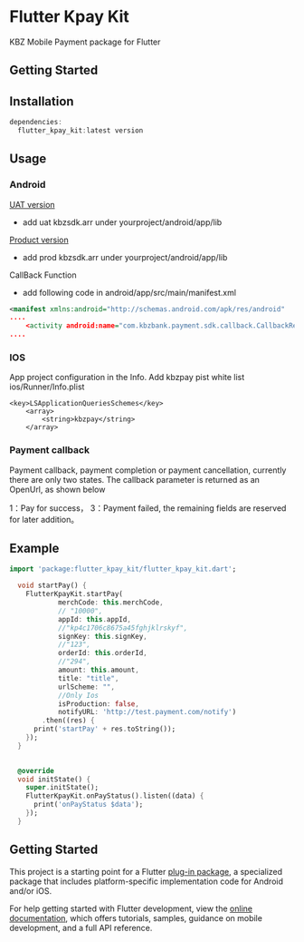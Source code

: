 # Flutter Kpay Kit

KBZ Mobile Payment package for Flutter

## Getting Started



## Installation
```dart
dependencies:
  flutter_kpay_kit:latest version
```


## Usage


### Android


[UAT version](https://drive.google.com/drive/folders/1y8rwhg8tF35U_S5CKbROrR-FXI8B-0S7?usp=share_link)   
- add uat kbzsdk.arr under yourproject/android/app/lib

[Product version](https://drive.google.com/drive/folders/1YFiXmBNv1zAM4kZb32A8ujrMlG08pxd4?usp=share_link)  
- add prod kbzsdk.arr under yourproject/android/app/lib



CallBack Function
- add following code in android/app/src/main/manifest.xml

```xml
<manifest xmlns:android="http://schemas.android.com/apk/res/android"
....
	<activity android:name="com.kbzbank.payment.sdk.callback.CallbackResultActivity" android:theme="@android:style/Theme.NoDisplay" android:exported="true"
....
```
### IOS
App project configuration in the Info. Add kbzpay pist white list
ios/Runner/Info.plist
```plist
<key>LSApplicationQueriesSchemes</key>
	<array>
		<string>kbzpay</string>
	</array>
```

### Payment callback
Payment callback, payment completion or payment cancellation, currently there are only two states. The callback parameter is returned as an OpenUrl, as shown below

1：Pay for success，
3：Payment failed, the remaining fields are reserved for later addition。

## Example
```dart
import 'package:flutter_kpay_kit/flutter_kpay_kit.dart';

  void startPay() {
    FlutterKpayKit.startPay(
            merchCode: this.merchCode,
            // "10000",
            appId: this.appId,
            //"kp4c1706c8675a45fghjklrskyf",
            signKey: this.signKey,
            //"123",
            orderId: this.orderId,
            //"294",
            amount: this.amount,
            title: "title",
            urlScheme: "",
            //Only Ios
            isProduction: false,
            notifyURL: 'http://test.payment.com/notify')
        .then((res) {
      print('startPay' + res.toString());
    });
  }

    
  @override
  void initState() {
    super.initState();
    FlutterKpayKit.onPayStatus().listen((data) {
      print('onPayStatus $data');
    });
  }
```

## Getting Started

This project is a starting point for a Flutter
[plug-in package](https://flutter.dev/developing-packages/),
a specialized package that includes platform-specific implementation code for
Android and/or iOS.

For help getting started with Flutter development, view the
[online documentation](https://flutter.dev/docs), which offers tutorials,
samples, guidance on mobile development, and a full API reference.

